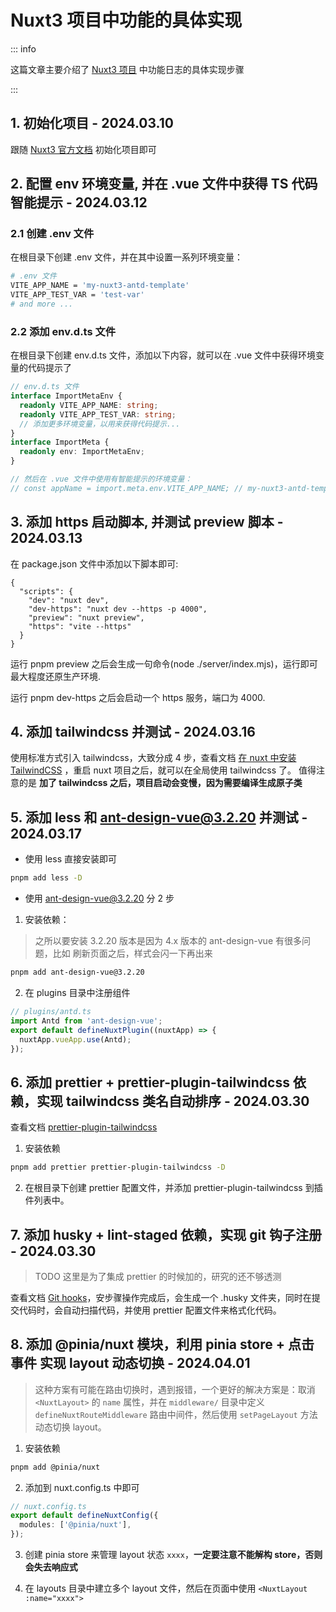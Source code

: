 # Nuxt3 项目中功能的具体实现

::: info
<span> </span>

这篇文章主要介绍了 [Nuxt3 项目](https://github.com/tgx1587900660/nuxt3-antd-template) 中功能日志的具体实现步骤

:::

## 1. 初始化项目 - 2024.03.10

跟随 [Nuxt3 官方文档](https://nuxt.com/docs/getting-started/installation) 初始化项目即可

## 2. 配置 env 环境变量, 并在 .vue 文件中获得 TS 代码智能提示 - 2024.03.12

### 2.1 创建 .env 文件

在根目录下创建 .env 文件，并在其中设置一系列环境变量：

```bash
# .env 文件
VITE_APP_NAME = 'my-nuxt3-antd-template'
VITE_APP_TEST_VAR = 'test-var'
# and more ...
```

### 2.2 添加 env.d.ts 文件

在根目录下创建 env.d.ts 文件，添加以下内容，就可以在 .vue 文件中获得环境变量的代码提示了

```ts
// env.d.ts 文件
interface ImportMetaEnv {
  readonly VITE_APP_NAME: string;
  readonly VITE_APP_TEST_VAR: string;
  // 添加更多环境变量，以用来获得代码提示...
}
interface ImportMeta {
  readonly env: ImportMetaEnv;
}

// 然后在 .vue 文件中使用有智能提示的环境变量：
// const appName = import.meta.env.VITE_APP_NAME; // my-nuxt3-antd-template
```

## 3. 添加 https 启动脚本, 并测试 preview 脚本 - 2024.03.13

在 package.json 文件中添加以下脚本即可:

```json{4,5}
{
  "scripts": {
    "dev": "nuxt dev",
    "dev-https": "nuxt dev --https -p 4000",
    "preview": "nuxt preview",
    "https": "vite --https"
  }
}
```

运行 pnpm preview 之后会生成一句命令(node ./server/index.mjs)，运行即可最大程度还原生产环境.

运行 pnpm dev-https 之后会启动一个 https 服务，端口为 4000.

## 4. 添加 tailwindcss 并测试 - 2024.03.16

使用标准方式引入 tailwindcss，大致分成 4 步，查看文档 [在 nuxt 中安装 TailwindCSS](https://tailwindcss.com/docs/guides/nuxtjshttps://tailwindcss.com/docs/guides/nuxtjs)
，重启 nuxt 项目之后，就可以在全局使用 tailwindcss 了。
值得注意的是 **加了 tailwindcss 之后，项目启动会变慢，因为需要编译生成原子类**

## 5. 添加 less 和 ant-design-vue@3.2.20 并测试 - 2024.03.17

- 使用 less 直接安装即可

```bash
pnpm add less -D
```

- 使用 ant-design-vue@3.2.20 分 2 步

1. 安装依赖：

> 之所以要安装 3.2.20 版本是因为 4.x 版本的 ant-design-vue 有很多问题，比如 刷新页面之后，样式会闪一下再出来

```bash
pnpm add ant-design-vue@3.2.20
```

2. 在 plugins 目录中注册组件

```ts
// plugins/antd.ts
import Antd from 'ant-design-vue';
export default defineNuxtPlugin((nuxtApp) => {
  nuxtApp.vueApp.use(Antd);
});
```

## 6. 添加 prettier + prettier-plugin-tailwindcss 依赖，实现 tailwindcss 类名自动排序 - 2024.03.30

查看文档 [prettier-plugin-tailwindcss](https://github.com/tailwindlabs/prettier-plugin-tailwindcss?tab=readme-ov-file)

1. 安装依赖

```bash
pnpm add prettier prettier-plugin-tailwindcss -D
```

2. 在根目录下创建 prettier 配置文件，并添加 prettier-plugin-tailwindcss 到插件列表中。

## 7. 添加 husky + lint-staged 依赖，实现 git 钩子注册 - 2024.03.30

> TODO 这里是为了集成 prettier 的时候加的，研究的还不够透测

查看文档 [Git hooks](https://prettier.io/docs/en/install.html#git-hooks)，安步骤操作完成后，会生成一个 .husky 文件夹，同时在提交代码时，会自动扫描代码，并使用 prettier 配置文件来格式化代码。

## 8. 添加 @pinia/nuxt 模块，利用 pinia store + 点击事件 实现 layout 动态切换 - 2024.04.01

> 这种方案有可能在路由切换时，遇到报错，一个更好的解决方案是：取消 `<NuxtLayout>` 的 `name` 属性，并在 `middleware/` 目录中定义 `defineNuxtRouteMiddleware` 路由中间件，然后使用 `setPageLayout` 方法动态切换 layout。

1. 安装依赖

```bash
pnpm add @pinia/nuxt
```

2. 添加到 nuxt.config.ts 中即可

```ts
// nuxt.config.ts
export default defineNuxtConfig({
  modules: ['@pinia/nuxt'],
});
```

3. 创建 pinia store 来管理 layout 状态 `xxxx`，**一定要注意不能解构 store，否则会失去响应式**

4. 在 layouts 目录中建立多个 layout 文件，然后在页面中使用 `<NuxtLayout :name="xxxx">`
